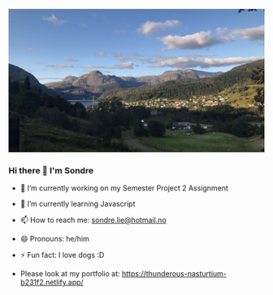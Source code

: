 ![image](dale.jpg)

### Hi there 👋 I'm Sondre

- 🔭 I’m currently working on my Semester Project 2 Assignment
- 🌱 I’m currently learning Javascript
- 📫 How to reach me: sondre.lie@hotmail.no
- 😄 Pronouns: he/him
- ⚡ Fun fact: I love dogs :D

- Please look at my portfolio at: https://thunderous-nasturtium-b231f2.netlify.app/
